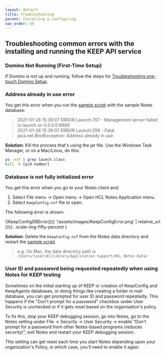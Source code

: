 ```yaml
---
layout: default
title: Troubleshooting
parent: Installing & configuring
nav_order: 40
---
```


## Troubleshooting common errors with the installing and running the KEEP API service

### Domino Not Running (First-Time Setup)

If Domino is not up and running, follow the steps for [Troubleshooting one-touch Domino Setup](https://help.hcltechsw.com/domino/12.0.0/admin/inst_onetouch_troubleshooting.html).

### Address already in use error

You get this error when you run the [sample script](../../references/downloads) with the sample Notes database:

> 2021-01-28 15:39:07 ERROR Launch:707 - Management server failed to launch on 0.0.0.0:8889  
> 2021-01-28 15:39:07 ERROR Launch:258 - Fatal  
> java.net.BindException: Address already in use

**Solution**: Kill the process that's using the jar file. Use the Windows Task Manager, or on a Mac/Linux, do this:

```bash
ps -eaf | grep launch.class
kill -9 [pid number]
```

### Database is not fully initialized error

You get this error when you go to your Notes client and:

1. Select File menu -> Open menu -> Open HCL Notes Application menu.
2. Select `KeepConfig.nsf` file to open.

The following error is shown:

![KeepConfigDBError]({{ '/assets/images/KeepConfigError.png' | relative_url }}){: .scale-img-fifty-percent }

**Solution**: Delete the `KeepConfig.nsf` from the Notes data directory and restart the [sample script](../../references/downloads).

> e.g. On Mac, the data directory path is `/Users/[userid]/Library/Application Support/HCL Notes Data/`

### User ID and password being requested repeatedly when using Notes for KEEP testing

Sometimes on the initial starting up of KEEP or creation of KeepConfig and KeepAgents databases, or doing things like creating a folder in mail database, you can get prompted for user ID and password repeatedly. This happens if the "Don't prompt for a password" checkbox under User Security is unchecked or if it gets reset based on the organisation's policy.

To fix this, stop your KEEP debugging session, go into Notes, go to the Notes setting under File -> Security -> User Security -> enable "Don't prompt for a password from other Notes-based programs (reduces security)", exit Notes and restart your KEEP debugging session.

This setting can get reset each time you start Notes depending upon your organization's Policy, in which case, you'll need to enable it again.
